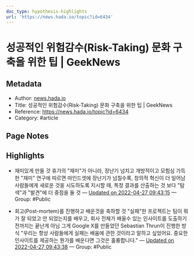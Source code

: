 ```yaml
---
doc_type: hypothesis-highlights
url: 'https://news.hada.io/topic?id=6434'
---
```


# 성공적인 위험감수(Risk-Taking) 문화 구축을 위한 팁 | GeekNews

## Metadata
- Author: [news.hada.io]()
- Title: 성공적인 위험감수(Risk-Taking) 문화 구축을 위한 팁 | GeekNews
- Reference: https://news.hada.io/topic?id=6434
- Category: #article

## Page Notes
## Highlights
- 재미있게 만들 것 휴가의 "재미"가 아니라, 장난기 넘치고 개방적이고 모험심 가득한 "재미" 연구에 따르면 마인드셋에 장난기가 넘칠수록, 창의적 혁신이 더 일어남 사람들에게 새로운 것을 시도하도록 지시할 때, 특정 결과를 산출하는 것 보다 "탐색"과 "발견"에 더 중점을 둘 것 — [Updated on 2022-04-27 09:43:15](https://hyp.is/BjuncsXDEey2kttNaH8XfA/news.hada.io/topic?id=6434) — Group: #Public

- 회고(Post-mortem)를 진행하고 배운것을 축하할 것 "실패"한 프로젝트는 팀이 뭐가 잘 되었고 안 되었는지를 배우고, 회사 전체가 배울수 있는 인사이트를 도출하기 전까지는 끝난게 아님 그게 Google X를 만들었던 Sebastian Thrun이 진행한 방식 "우리는 항상 사람들에게 실패는 배움에 관한 것이라고 말하고 싶었어요. 중요한 인사이트를 제공하는 뭔가를 배운다면 그것은 훌륭합니다." — [Updated on 2022-04-27 09:43:38](https://hyp.is/E7K8dMXDEeyvodNwYfMLww/news.hada.io/topic?id=6434) — Group: #Public



